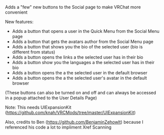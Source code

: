 Adds a "few" new buttons to the Social page to make VRChat more convenient


New features:
 - Adds a button that opens a user in the Quick Menu from the Social Menu page
 - Adds a button that gets the avatars author from the Social Menu page
 - Adds a button that shows you the bio of the selected user (bio is different from status)
 - Adds a button opens the links a the selected user has in their bio
 - Adds a button show you the languages a the selected user has in their bio
 - Adds a button opens the a the selected user in the default browser
 - Adds a button opens the a the selected user's avatar in the default browser
 
 (These buttons can also be turned on and off and can always be accessed in a popup attached to the User Details Page)

Note: This needs UIExpansionKit (https://github.com/knah/VRCMods/tree/master/UIExpansionKit)

Also, credits to Ben (https://github.com/BenjaminZehowlt) because I referenced his code a lot to impliment Xref Scanning
